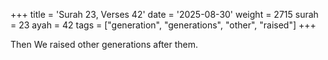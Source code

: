 +++
title = 'Surah 23, Verses 42'
date = '2025-08-30'
weight = 2715
surah = 23
ayah = 42
tags = ["generation", "generations", "other", "raised"]
+++

Then We raised other generations after them.